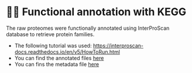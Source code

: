 # :technologist: Functional annotation with KEGG

The raw proteomes were functionally annotated using InterProScan database to retrieve protein families.

- The following tutorial was used: https://interproscan-docs.readthedocs.io/en/v5/HowToRun.html
- You can find the annotated files [here](https://drive.google.com/drive/u/0/folders/1VXTTQOxmQr-QlsB_eje_djmx6qyzi3VK)
- You can fins the metadata file [here](https://drive.google.com/drive/u/0/folders/1vgUm8G2SzcYz48wHKoQERy1NFul43ASp)
